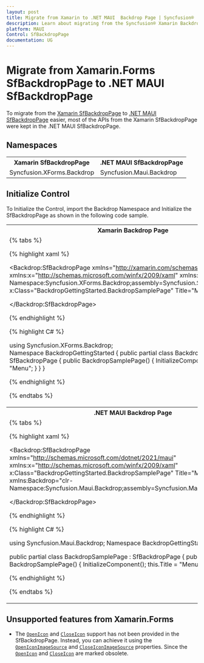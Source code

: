 ```yaml
---
layout: post
title: Migrate from Xamarin to .NET MAUI  Backdrop Page | Syncfusion®
description: Learn about migrating from the Syncfusion® Xamarin Backdrop Page to Syncfusion® .NET MAUI Backdrop Page Control and more.
platform: MAUI
Control: SfBackdropPage
documentation: UG
---  
```


# Migrate from Xamarin.Forms SfBackdropPage to .NET MAUI SfBackdropPage

To migrate from the [Xamarin SfBackdropPage](https://www.syncfusion.com/xamarin-ui-controls/xamarin-Backdrop) to [.NET MAUI SfBackdropPage](https://www.syncfusion.com/maui-controls/maui-Backdrop) easier, most of the APIs from the Xamarin SfBackdropPage were kept in the .NET MAUI SfBackdropPage.

## Namespaces 


<table>

<tr>

<th>Xamarin SfBackdropPage</th>


<th>.NET MAUI SfBackdropPage</th>
</tr>


<tr>

<td>Syncfusion.XForms.Backdrop</td>


<td>Syncfusion.Maui.Backdrop</td>
</tr>

</table>


## Initialize Control

To Initialize the Control, import the Backdrop Namespace and Initialize the SfBackdropPage as shown in the following code sample.


<table>

<tr>

<th>Xamarin Backdrop Page</th>

</tr>


<tr>

<td>
{% tabs %}

{% highlight xaml %}

<Backdrop:SfBackdropPage xmlns="http://xamarin.com/schemas/2014/forms"
                         xmlns:x="http://schemas.microsoft.com/winfx/2009/xaml"
                         xmlns:Backdrop="clr-Namespace:Syncfusion.XForms.Backdrop;assembly=Syncfusion.SfBackdrop.XForms"
                         x:Class="BackdropGettingStarted.BackdropSamplePage"
                         Title="Menu">

</Backdrop:SfBackdropPage>

{% endhighlight %}

{% highlight C# %}

using Syncfusion.XForms.Backdrop;	
Namespace BackdropGettingStarted
{
    public partial class BackdropSamplePage : SfBackdropPage
    {
        public BackdropSamplePage()
        {
            InitializeComponent();
            this.Title = "Menu";
        }
    }
}

{% endhighlight %}

{% endtabs %}

</td>

</tr>


<tr>

<th>.NET MAUI Backdrop Page</th>

</tr>


<tr>

<td>
{% tabs %} 

{% highlight xaml %}

<Backdrop:SfBackdropPage xmlns="http://schemas.microsoft.com/dotnet/2021/maui"
                         xmlns:x="http://schemas.microsoft.com/winfx/2009/xaml"
                         x:Class="BackdropGettingStarted.BackdropSamplePage"
                         Title="Menu"
                         xmlns:Backdrop="clr-Namespace:Syncfusion.Maui.Backdrop;assembly=Syncfusion.Maui.Backdrop"
                         >
    
</Backdrop:SfBackdropPage>

{% endhighlight %}

{% highlight C# %}

using Syncfusion.Maui.Backdrop;
Namespace BackdropGettingStarted;

public partial class BackdropSamplePage : SfBackdropPage
{
    public BackdropSamplePage()
    {
        InitializeComponent();
        this.Title = "Menu";
    }
}

{% endhighlight %}

{% endtabs %}
</td>

</tr>

</table>


## Unsupported features from Xamarin.Forms

* The [`OpenIcon`](https://help.syncfusion.com/cr/xamarin/Syncfusion.XForms.Backdrop.SfBackdropPage.html#Syncfusion_XForms_Backdrop_SfBackdropPage_OpenIcon) and [`CloseIcon`](https://help.syncfusion.com/cr/xamarin/Syncfusion.XForms.Backdrop.SfBackdropPage.html#Syncfusion_XForms_Backdrop_SfBackdropPage_CloseIcon) support has not been provided in the SfBackdropPage. Instead, you can achieve it using the [`OpenIconImageSource`](https://help.syncfusion.com/cr/maui/Syncfusion.Maui.Backdrop.SfBackdropPage.html#Syncfusion_Maui_Backdrop_SfBackdropPage_OpenIconImageSource) and [`CloseIconImageSource`](https://help.syncfusion.com/cr/maui/Syncfusion.Maui.Backdrop.SfBackdropPage.html#Syncfusion_Maui_Backdrop_SfBackdropPage_CloseIconImageSource) properties. Since the [`OpenIcon`](https://help.syncfusion.com/cr/xamarin/Syncfusion.XForms.Backdrop.SfBackdropPage.html#Syncfusion_XForms_Backdrop_SfBackdropPage_OpenIcon) and [`CloseIcon`](https://help.syncfusion.com/cr/xamarin/Syncfusion.XForms.Backdrop.SfBackdropPage.html#Syncfusion_XForms_Backdrop_SfBackdropPage_CloseIcon) are marked obsolete.
